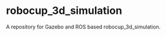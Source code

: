 robocup_3d_simulation
=====================

A repository for Gazebo and ROS based robocup_3d_simulation.
